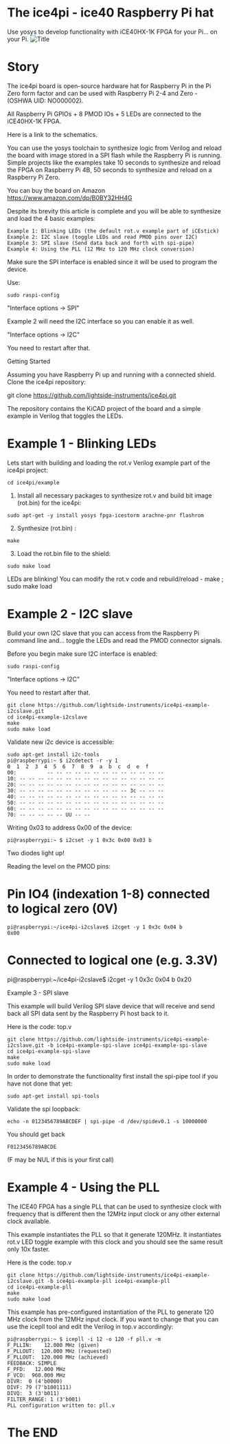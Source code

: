 # The ice4pi - ice40 Raspberry Pi hat
Use yosys to develop functionality with iCE40HX-1K FPGA for your Pi... on your Pi.
![Title](title.gif)

# Story

The ice4pi board is open-source hardware hat for Raspberry Pi in the Pi Zero form factor and can be used with Raspberry Pi 2-4 and Zero - (OSHWA UID: NO000002).

All Raspberry Pi GPIOs + 8 PMOD IOs + 5 LEDs are connected to the iCE40HX-1K FPGA.

Here is a link to the schematics.

You can use the yosys toolchain to synthesize logic from Verilog and reload the board with image stored in a SPI flash while the Raspberry Pi is running. Simple projects like the examples take 10 seconds to synthesize and reload the FPGA on Raspberry Pi 4B, 50 seconds to synthesize and reload on a Raspberry Pi Zero.

You can buy the board on Amazon https://www.amazon.com/dp/B0BY32HH4G

Despite its brevity this article is complete and you will be able to synthesize and load the 4 basic examples:

    Example 1: Blinking LEDs (the default rot.v example part of iCEstick)
    Example 2: I2C slave (toggle LEDs and read PMOD pins over I2C)
    Example 3: SPI slave (Send data back and forth with spi-pipe)
    Example 4: Using the PLL (12 MHz to 120 MHz clock conversion)

Make sure the SPI interface is enabled since it will be used to program the device.

Use:

```
sudo raspi-config
```

"Interface options -> SPI"

Example 2 will need the I2C interface so you can enable it as well.

"Interface options -> I2C"

You need to restart after that.

Getting Started

Assuming you have Raspberry Pi up and running with a connected shield. Clone the ice4pi repository:

git clone https://github.com/lightside-instruments/ice4pi.git

The repository contains the KiCAD project of the board and a simple example in Verilog that toggles the LEDs.

# Example 1 - Blinking LEDs

Lets start with building and loading the rot.v Verilog example part of the ice4pi project:

```
cd ice4pi/example
```

1. Install all necessary packages to synthesize rot.v and build bit image (rot.bin) for the ice4pi:

```
sudo apt-get -y install yosys fpga-icestorm arachne-pnr flashrom
```

2. Synthesize (rot.bin) :

```
make
```

3. Load the rot.bin file to the shield:
```
sudo make load
```

LEDs are blinking! You can modify the rot.v code and rebuild/reload - make ; sudo make load

# Example 2 - I2C slave

Build your own I2C slave that you can access from the Raspberry Pi command line and... toggle the LEDs and read the PMOD connector signals.

Before you begin make sure I2C interface is enabled:
```
sudo raspi-config
```

"Interface options -> I2C"

You need to restart after that.

```
git clone https://github.com/lightside-instruments/ice4pi-example-i2cslave.git
cd ice4pi-example-i2cslave
make
sudo make load
```

Validate new i2c device is accessible:
```
sudo apt-get install i2c-tools
pi@raspberrypi:~ $ i2cdetect -r -y 1
0  1  2  3  4  5  6  7  8  9  a  b  c  d  e  f
00:          -- -- -- -- -- -- -- -- -- -- -- -- --
10: -- -- -- -- -- -- -- -- -- -- -- -- -- -- -- --
20: -- -- -- -- -- -- -- -- -- -- -- -- -- -- -- --
30: -- -- -- -- -- -- -- -- -- -- -- -- 3c -- -- --
40: -- -- -- -- -- -- -- -- -- -- -- -- -- -- -- --
50: -- -- -- -- -- -- -- -- -- -- -- -- -- -- -- --
60: -- -- -- -- -- -- -- -- -- -- -- -- -- -- -- --
70: -- -- -- -- -- UU -- --
```
Writing 0x03 to address 0x00 of the device:
```
pi@raspberrypi:~ $ i2cset -y 1 0x3c 0x00 0x03 b
```
Two diodes light up!

Reading the level on the PMOD pins:

# Pin IO4 (indexation 1-8) connected to logical zero (0V)
```
pi@raspberrypi:~/ice4pi-i2cslave$ i2cget -y 1 0x3c 0x04 b
0x00
```
# Connected to logical one (e.g. 3.3V)

pi@raspberrypi:~/ice4pi-i2cslave$ i2cget -y 1 0x3c 0x04 b
0x20

Example 3 - SPI slave

This example will build Verilog SPI slave device that will receive and send back all SPI data sent by the Raspberry Pi host back to it.

Here is the code: top.v
```
git clone https://github.com/lightside-instruments/ice4pi-example-i2cslave.git -b ice4pi-example-spi-slave ice4pi-example-spi-slave
cd ice4pi-example-spi-slave
make
sudo make load
```
In order to demonstrate the functionality first install the spi-pipe tool if you have not done that yet:
```
sudo apt-get install spi-tools
```
Validate the spi loopback:
```
echo -n 0123456789ABCDEF | spi-pipe -d /dev/spidev0.1 -s 10000000
```
You should get back
```
F0123456789ABCDE
```
(F may be NUL if this is your first call)

# Example 4 - Using the PLL

The ICE40 FPGA has a single PLL that can be used to synthesize clock with frequency that is different then the 12MHz input clock or any other external clock available.

This example instantiates the PLL so that it generate 120MHz. It instantiates rot.v LED toggle example with this clock and you should see the same result only 10x faster.

Here is the code: top.v
```
git clone https://github.com/lightside-instruments/ice4pi-example-i2cslave.git -b ice4pi-example-pll ice4pi-example-pll
cd ice4pi-example-pll
make
sudo make load
```
This example has pre-configured instantiation of the PLL to generate 120 MHz clock from the 12MHz input clock. If you want to change that you can use the icepll tool and edit the Verilog in top.v accordingly:

```
pi@raspberrypi:~ $ icepll -i 12 -o 120 -f pll.v -m
F_PLLIN:    12.000 MHz (given)
F_PLLOUT:  120.000 MHz (requested)
F_PLLOUT:  120.000 MHz (achieved)
FEEDBACK: SIMPLE
F_PFD:   12.000 MHz
F_VCO:  960.000 MHz
DIVR:  0 (4'b0000)
DIVF: 79 (7'b1001111)
DIVQ:  3 (3'b011)
FILTER_RANGE: 1 (3'b001)
PLL configuration written to: pll.v
```

# The END
